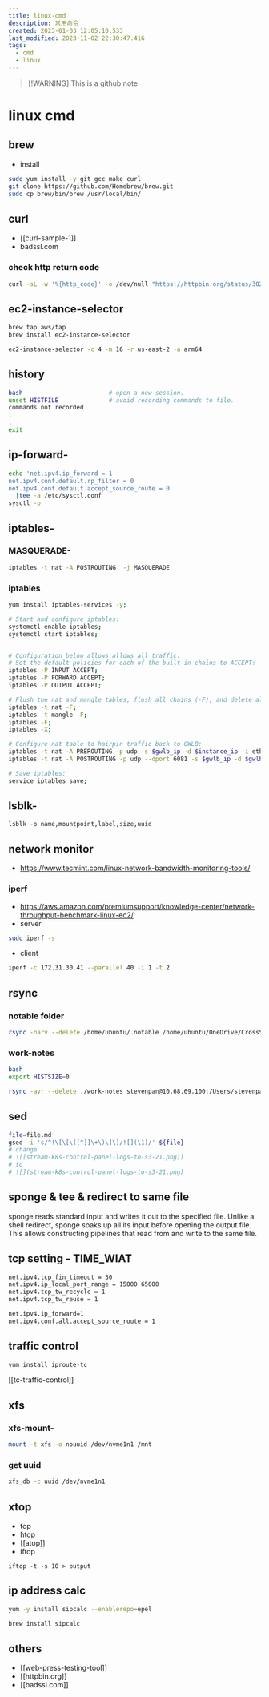 ```yaml
---
title: linux-cmd
description: 常用命令
created: 2023-01-03 12:05:10.533
last_modified: 2023-11-02 22:30:47.416
tags:
  - cmd
  - linux
---
```

> [!WARNING] This is a github note

# linux cmd

## brew

- install
```sh
sudo yum install -y git gcc make curl
git clone https://github.com/Homebrew/brew.git
sudo cp brew/bin/brew /usr/local/bin/

```

## curl

- [[curl-sample-1]]
- badssl.com

### check http return code

```sh
curl -sL -w '%{http_code}' -o /dev/null "https://httpbin.org/status/302"

```

## ec2-instance-selector

```sh
brew tap aws/tap
brew install ec2-instance-selector
```

```sh
ec2-instance-selector -c 4 -m 16 -r us-east-2 -a arm64
```

## history

```bash
bash                        # open a new session.
unset HISTFILE              # avoid recording commands to file.
commands not recorded
.
.
exit

```

## ip-forward-

```sh
echo 'net.ipv4.ip_forward = 1
net.ipv4.conf.default.rp_filter = 0
net.ipv4.conf.default.accept_source_route = 0
' |tee -a /etc/sysctl.conf
sysctl -p
```

## iptables-

### MASQUERADE-

```sh
iptables -t nat -A POSTROUTING  -j MASQUERADE
```

### iptables

```sh
yum install iptables-services -y;

# Start and configure iptables:
systemctl enable iptables;
systemctl start iptables;


# Configuration below allows allows all traffic:
# Set the default policies for each of the built-in chains to ACCEPT:
iptables -P INPUT ACCEPT;
iptables -P FORWARD ACCEPT;
iptables -P OUTPUT ACCEPT;

# Flush the nat and mangle tables, flush all chains (-F), and delete all non-default chains (-X):
iptables -t nat -F;
iptables -t mangle -F;
iptables -F;
iptables -X;

# Configure nat table to hairpin traffic back to GWLB:
iptables -t nat -A PREROUTING -p udp -s $gwlb_ip -d $instance_ip -i eth0 -j DNAT --to-destination $gwlb_ip:6081;
iptables -t nat -A POSTROUTING -p udp --dport 6081 -s $gwlb_ip -d $gwlb_ip -o eth0 -j MASQUERADE;

# Save iptables:
service iptables save;

```

## lsblk-

```
lsblk -o name,mountpoint,label,size,uuid
```

## network monitor

- https://www.tecmint.com/linux-network-bandwidth-monitoring-tools/

### iperf

- https://aws.amazon.com/premiumsupport/knowledge-center/network-throughput-benchmark-linux-ec2/
- server 
```sh
sudo iperf -s
```
- client 
```sh
iperf -c 172.31.30.41 --parallel 40 -i 1 -t 2
```

## rsync 

### notable folder

```bash
rsync -narv --delete /home/ubuntu/.notable /home/ubuntu/OneDrive/CrossSync/

```

### work-notes

```sh
bash
export HISTSIZE=0

rsync -avr --delete ./work-notes stevenpan@10.68.69.100:/Users/stevenpan/Documents/

```

## sed

```sh
file=file.md
gsed -i 's/^!\[\[\([^]]\+\)\]\]/![](\1)/' ${file}
# change 
# ![[stream-k8s-control-panel-logs-to-s3-21.png]]
# to 
# ![](stream-k8s-control-panel-logs-to-s3-21.png)
```

## sponge & tee & redirect to same file

sponge  reads  standard input and writes it out to the specified file. Unlike a shell redirect, sponge soaks up all its input before opening the output file. This allows constructing pipelines that read from and write to the same file.

## tcp setting - TIME_WIAT

```sh
net.ipv4.tcp_fin_timeout = 30
net.ipv4.ip_local_port_range = 15000 65000
net.ipv4.tcp_tw_recycle = 1
net.ipv4.tcp_tw_reuse = 1

net.ipv4.ip_forward=1
net.ipv4.conf.all.accept_source_route = 1

```

## traffic control

```sh
yum install iproute-tc

```

[[tc-traffic-control]]


## xfs
### xfs-mount-
```sh
mount -t xfs -o nouuid /dev/nvme1n1 /mnt
```

### get uuid
```sh
xfs_db -c uuid /dev/nvme1n1
```

## xtop

- top
- htop
- [[atop]]
- iftop
```
iftop -t -s 10 > output
```

## ip address calc

```sh
yum -y install sipcalc --enablerepo=epel
```

```sh
brew install sipcalc 
```



## others

- [[web-press-testing-tool]]
- [[httpbin.org]]
- [[badssl.com]]



